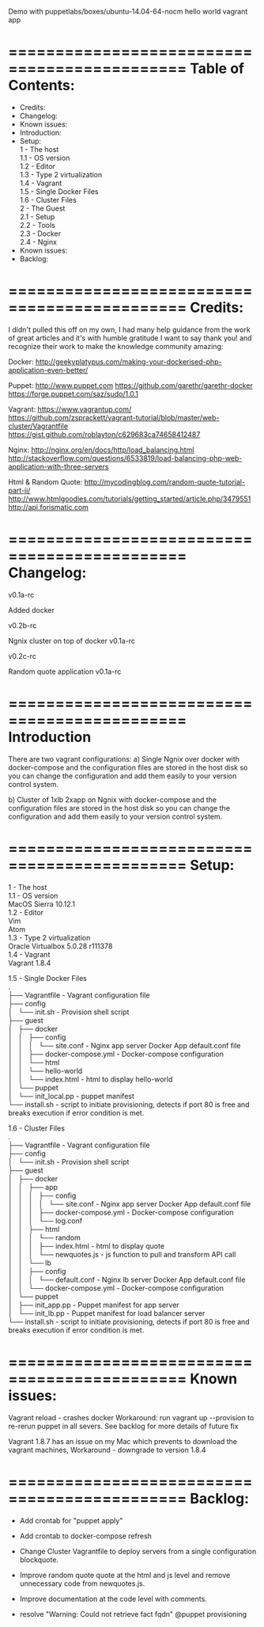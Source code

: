 Demo with puppetlabs/boxes/ubuntu-14.04-64-nocm hello world vagrant app

=============================================
Table of Contents:
=============================================

- Credits:<br />
- Changelog:<br />
- Known issues:<br />
- Introduction:<br />
- Setup:<br />
1 - The host<br />
  1.1 - OS version<br />
  1.2 - Editor<br />
  1.3 - Type 2 virtualization<br />
  1.4 - Vagrant<br />
  1.5 - Single Docker Files<br />
  1.6 - Cluster Files<br />
2 - The Guest<br />
  2.1 - Setup<br />
  2.2 - Tools<br />
  2.3 - Docker<br />
  2.4 - Nginx<br />
- Known issues:<br />
- Backlog:

=============================================
Credits:
=============================================

I didn't pulled this off on my own, I had many help guidance
from the work of great articles and it's with humble gratitude
I want to say thank you! and recognize their work to make the
knowledge community amazing:

Docker:
http://geekyplatypus.com/making-your-dockerised-php-application-even-better/

Puppet:
http://www.puppet.com
https://github.com/garethr/garethr-docker
https://forge.puppet.com/saz/sudo/1.0.1

Vagrant:
https://www.vagrantup.com/
https://github.com/zsprackett/vagrant-tutorial/blob/master/web-cluster/Vagrantfile
https://gist.github.com/roblayton/c629683ca74658412487

Nginx:
http://nginx.org/en/docs/http/load_balancing.html
http://stackoverflow.com/questions/6533819/load-balancing-php-web-application-with-three-servers

Html & Random Quote:
http://mycodingblog.com/random-quote-tutorial-part-ii/
http://www.htmlgoodies.com/tutorials/getting_started/article.php/3479551
http://api.forismatic.com

=============================================
Changelog:
=============================================
v0.1a-rc

Added docker

v0.2b-rc

Ngnix cluster on top of docker v0.1a-rc

v0.2c-rc

Random quote application v0.1a-rc

=============================================
Introduction
=============================================

There are two vagrant configurations:
a) Single Ngnix over docker with docker-compose and the configuration files
are stored in the host disk so you can change the configuration and add them
easily to your version control system.

b) Cluster of 1xlb 2xapp on Ngnix with docker-compose and the configuration files
are stored in the host disk so you can change the configuration and add them
easily to your version control system.

=============================================
Setup:
=============================================

1 - The host<br />
  1.1 - OS version<br />
    MacOS Sierra 10.12.1<br />
  1.2 - Editor<br />
    Vim<br />
    Atom<br />
  1.3 - Type 2 virtualization<br />
    Oracle Virtualbox 5.0.28 r111378<br />
  1.4 - Vagrant<br />
    Vagrant 1.8.4<br />

  1.5 - Single Docker Files<br />
  .<br />
  ├── Vagrantfile - Vagrant configuration file<br />
  ├── config<br />
  │   └── init.sh - Provision shell script<br />
  ├── guest<br />
  │   ├── docker<br />
  │   │   ├── config<br />
  │   │   │   └── site.conf - Nginx app server Docker App default.conf file<br />
  │   │   ├── docker-compose.yml - Docker-compose configuration<br />
  │   │   └── html<br />
  │   │       └── hello-world<br />
  │   │           └── index.html - html to display hello-world<br />
  │   └── puppet<br />
  │       └── init_local.pp - puppet manifest<br />
  └── install.sh - script to initiate provisioning, detects if port 80 is free and<br />
                  breaks execution if error condition is met.<br />

  1.6 - Cluster Files<br />
.<br />
├── Vagrantfile  - Vagrant configuration file<br />
├── config<br />
│   └── init.sh - Provision shell script<br />
├── guest<br />
│   ├── docker<br />
│   │   ├── app<br />
│   │   │   ├── config<br />
│   │   │   │   └── site.conf - Nginx app server Docker App default.conf file<br />
│   │   │   ├── docker-compose.yml - Docker-compose configuration<br />
│   │   │   └── log.conf<br />
│   │   ├── html<br />
│   │   │   └── random<br />
│   │   │       ├── index.html - html to display quote<br />
│   │   │       └── newquotes.js - js function to pull and transform API call<br />
│   │   └── lb<br />
│   │       ├── config<br />
│   │       │   └── default.conf - Nginx lb server Docker App default.conf file<br />
│   │       └── docker-compose.yml - Docker-compose configuration<br />
│   └── puppet<br />
│       ├── init_app.pp - Puppet manifest for app server<br />
│       └── init_lb.pp - Puppet manifest for load balancer server<br />
└── install.sh - script to initiate provisioning, detects if port 80 is free and<br />
                breaks execution if error condition is met.


=============================================
Known issues:
=============================================

Vagrant reload - crashes docker 
Workaround: run vagrant up --provision to re-rerun puppet in all severs. See backlog for more details of future fix

Vagrant 1.8.7 has an issue on my Mac which prevents to download the vagrant machines,
Workaround - downgrade to version 1.8.4

=============================================
Backlog:
=============================================

- Add crontab for "puppet apply"

- Add crontab to docker-compose refresh

- Change Cluster Vagrantfile to deploy servers from a single configuration blockquote.

- Improve random quote quote at the html and js level and remove unnecessary code
from newquotes.js.

- Improve documentation at the code level with comments.

- resolve "Warning: Could not retrieve fact fqdn" @puppet provisioning
